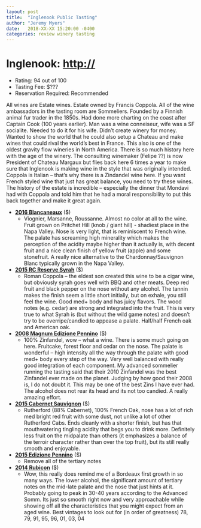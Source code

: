 ```yaml
---
layout: post
title:  "Inglenook Public Tasting"
author: "Jeremy Myers"
date:   2018-XX-XX 15:20:00 -0400
categories: review winery tasting
---
```

# **Inglenook**: <http://>
* Rating: 94 out of 100
* Tasting Fee: $???
* Reservation Required: Recommended

All wines are Estate wines.  Estate owned by Francis Coppola.  All of the wine ambassadors in the tasting room are Sommeliers.  Founded by a Finnish animal fur trader in the 1850s.  Had done more charting on the coast after Captain Cook (100 years earlier).  Man was a wine conneiseur, wife was a SF socialite.  Needed to do it for his wife.  Didn’t create winery for money.  Wanted to show the world that he could also setup a Chateau and make wines that could rival the world’s best in France.  This also is one of the oldest gravity flow wineries in North America.  There is so much history here with the age of the winery.  The consulting winemaker (Felipe ??) is now President of Chateau Margaux but flies back here 6 times a year to make sure that Inglenook is making wine in the style that was originally intended.  Coppola is Italian – that’s why there is a Zindandel wine here.  If you want French styled wine that just has great balance, you need to try these wines.  The history of the estate is incredible – especially the dinner that Mondavi had with Coppola and told him that he had a moral responsibility to put this back together and make it great again.  

* [**2016 Blancaneaux**]() ($)
  * Viognier, Marsanne, Roussanne.  Almost no color at all to the wine.  Fruit grown on Pritchet Hill (knob / giant hill) - shadiest place in the Napa Valley.  Nose is very light, that is reminiscent to French wine.  The palate has screaming high minerality which makes the perception of the acidity maybe higher than it actually is, with decent fruit and a nice clean finish of yellow fruit (apple) and some stonefruit.  A really nice alternative to the Chardonnay/Sauvignon Blanc typically grown in the Napa Valley.
* [**2015 RC Reserve Syrah**]() ($)
  * Roman Coppola – the eldest son created this wine to be a cigar wine, but obviously syrah goes well with BBQ and other meats.  Deep red fruit and black pepper on the nose without any alcohol.  The tannin makes the finish seem a little short initially, but on exhale, you still feel the wine.  Good med+ body and has juicy flavors.  The wood notes (e.g. cedar) are strong and integrated into the fruit.  This is very true to what Syrah is (but without the wild game notes) and doesn’t try to be overripe/candied to appease a palate.  Half/half French oak and American oak.  
* [**2008 Magnum Edizione Pennino**]() ($)
  * 100% Zinfandel, wow – what a wine.  There is some much going on here.  Fruitcake, forest floor and cedar on the nose.  The palate is wonderful – high intensity all the way through the palate with good med+ body every step of the way.  Very well balanced with really good integration of each component.  My advanced sommelier running the tasting said that their 2010 Zinfandel was the best Zinfandel ever made on the planet.  Judging by how good their 2008 is, I do not doubt it.  This may be one of the best Zins I have ever had.  The alcohol does not rear its head and its not too candied.  A really amazing effort.
* [**2015 Cabernet Sauvignon**]() ($)
  * Rutherford (88% Cabernet), 100% French Oak, nose has a lot of rich med bright red fruit with some dust, not unlike a lot of other Rutherford Cabs.  Ends cleanly with a shorter finish, but has that mouthwatering tingling acidity that begs you to drink more.  Definitely less fruit on the midpalate than others (it emphasizes a balance of the terroir character rather than over the top fruit), but its still really smooth and enjoyable.  
* [**2015 Edizione Pennino**]() ($)
  * Remove all of the tertiary notes 
* [**2014 Rubicon**]() ($)
  * Wow, this really does remind me of a Bordeaux first growth in so many ways.  The lower alcohol, the significant amount of tertiary notes on the mid-late palate and the nose that just hints at it.  Probably going to peak in 30-40 years according to the Advanced Somm.  Its just so smooth right now and very approachable while showing off all the characteristics that you might expect from an aged wine.  Best vintages to look out for (in order of greatness) 78, 79, 91, 95, 96, 01, 03, 04


